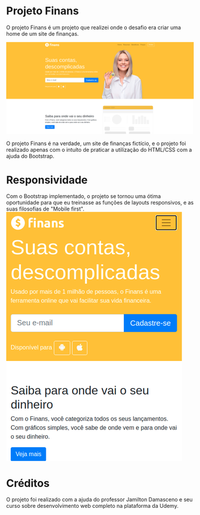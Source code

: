 # Projeto Finans

O projeto Finans é um projeto que realizei onde o desafio era criar uma home de um site de finanças.

<img src="img/finans_home.png">

O projeto Finans é na verdade, um site de finanças fictício, e o projeto foi realizado apenas com o intuíto de praticar a utilização do HTML/CSS com a ajuda do Bootstrap.

<h1>Responsividade</h1>
Com o Bootstrap implementado, o projeto se tornou uma ótima oportunidade para que eu treinasse as funções de layouts responsivos, e as suas filosofias de "Mobile first". 

<img src="img/finans_responsivo.png">


<h1>Créditos</h1>
O projeto foi realizado com a ajuda do professor Jamilton Damasceno e seu curso sobre desenvolvimento web completo na plataforma da Udemy.
